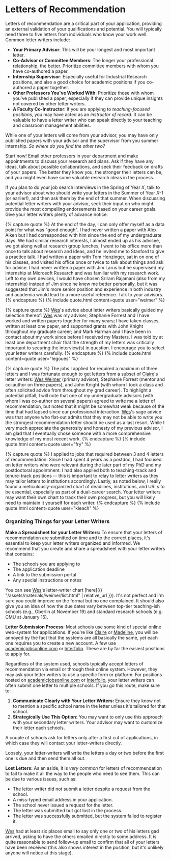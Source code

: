 # Letters of Recommendation

Letters of recommendation are a critical part of your application, 
providing an external validation of your qualifications and potential. 
<span class="highlight">You will typically need three to five letters from individuals who know 
your work well.</span> Common letter writers include:

* **Your Primary Advisor**: This will be your longest and most important
  letter. 
* **Co-Advisor or Committee Members**: The longer your professional relationship, the 
  better. Prioritize committee members with whom you have co-authored a paper.
* **Internship Supervisor**: Especially useful for Industrial Research positions, and also a 
  good choice for academic positions if you co-authored a paper together.
* **Other Professors You've Worked With**: Prioritize those with whom you've
  published a paper, especially if they can provide unique insights not 
  covered by other letter writers.
* **A Faculty Co-Instructor**: If you are applying to *teaching-focused positions*, you 
  may have acted as an *instructor of record*. It can be valuable to have a letter writer 
  who can speak directly to your teaching and classroom management abilities.

While one of your letters will come from your advisor, you may 
have only published papers with your advisor and the
supervisor from you summer internship. *So where do you find the other two?*

Start now! Email other professors in your department and make appointments 
to discuss your research and plans. Ask if they have any ideas, talk about possible
collaborations, and seek their feedback on drafts of your papers. The better they 
know you, the stronger their letters can be, and you might even have some valuable 
research ideas in the process.

If you plan to do your job search interviews in the Spring of Year *X*, talk
to your advisor about who should write your letters in the Summer of Year 
*X-1* (or earlier!), and then ask them by the end of that summer. When 
discussing potential letter writers with your advisor, seek their input 
on who might provide the most compelling endorsements based on your career 
goals. Give your letter writers plenty of advance notice.

{% capture quote %}
At the end of the day, I can only offer myself as a data point for
what was "good enough". I had never written a paper with Alex Aiken but I
had corresponded with him since the end of my undergraduate days. We had
similar research interests, I almost ended up as his advisee, we got along
well at research group lunches, I went to his office more than once to talk
about research and ideas, and he invited me to Stanford to give a practice
talk. I had written a paper with Tom Henzinger, sat in on one of his
classes, and visited his office once or twice to talk about things and ask
for advice. I had never written a paper with Jim Larus but he supervised my
internship at Microsoft Research and was familiar with my research work. 
Left to my own devices, I would have chosen Sriram Rajamani (also from my
internship) instead of Jim since he knew me better personally, but it was
suggested that Jim's more senior position and experience in both industry
and academia would lead to a more useful reference. Talk to your advisors.
{% endcapture %}
{% include quote.html content=quote user="weimer" %}

{% capture quote %}
[Wes](/grad-job-guide/about#authors)'s advice about letter writers basically guided my
selection thereof: [Wes](/grad-job-guide/about#authors) was my adviser; Stephanie Forrest and I have worked and
written papers together for many years; I have taken classes, written at least
one paper, and supported grants with John Knight throughout my graduate career;
and Mark Harman and I have been in contact about my work since before I received
my Masters.  I was told by at least one department chair that the strength of my
letters was critically important to securing the interview(s) in question.  I
encourage you to select your letter writers carefully.
{% endcapture %}
{% include quote.html content=quote user="legoues" %}

{% capture quote %}
The jobs I applied for required a maximum of three letters and I was fortunate
enough to get letters from a subset of [Claire](/grad-job-guide/about#authors)'s letter writers: 
[Wes Weimer](/grad-job-guide/about#authors)
(primary advisor), Stephanie Forrest (mentor and co-author on three papers), and
John Knight (with whom I took a class and often solicited advice from throughout
my grad career).  To highlight a potential pitfall, I will note that one of my
undergraduate advisors (with whom I was co-author on several papers) agreed to
write me a letter of recommendation, but noted that it might be somewhat weak
because of the time that had lapsed since our professional interaction.
[Wes](/grad-job-guide/about#authors)'s sage advice was that anyone who flat-out admits that they may not be
able to write you the strongest recommendation letter should be used as a last
resort.  While I very much appreciate the generosity and honesty of my previous
advisor, I am glad that I eventually chose someone with a more comprehensive
knowledge of my most recent work.
{% endcapture %}
{% include quote.html content=quote user="fry" %}

{% capture quote %}
I applied to jobs that required between 3 and 4 letters of
recommendation.  Since I had spent 4 years as a postdoc, I had focused
on letter writers who were relevant during the later part of my PhD and
my postdoctoral appointment.   I had also applied both to teaching-track
and tenure-track positions -- this is important to relay to letter
writers as they may tailor letters to institutions accordingly.  Lastly,
as noted below, I really found a meticulously-organized chart of
deadlines, institutions, and URLs to be essential, especially as part of
a dual-career search.   Your letter writers may want their own chart to
track their own progress, but you will likely need to maintain it
yourself for each writer. 
{% endcapture %}
{% include quote.html content=quote user="kleach" %}

### Organizing Things for your Letter Writers

**Make a Spreadsheet for your Letter Writers:** To ensure that your letters of recommendation are submitted on time and to the correct places, 
it's essential to keep your letter writers organized and informed. 
We recommend that you create and share a spreadsheet with your letter writers that contains:

* The schools you are applying to
* The application deadline
* A link to the submission portal 
* Any special instructions or notes

You can see [Wes](/grad-job-guide/about#authors)'s letter-writer chart [here]({{ "/assets/materials/weimer/list.html" | relative_url }}).
It's not perfect and I'm sure you could improve on the format but no
one complained. It should also give you an idea of how the due dates vary
between top-tier teaching-ish schools (e.g., Oberlin at November 19) and
standard research schools (e.g. CMU at January 15).

**Letter Submission Process**: Most schools use some kind of special online web-system for
applications. If you're like [Claire](/grad-job-guide/about#authors) or [Madeline](/grad-job-guide/about#authors), you will be annoyed by the fact
that the systems are all basically the same, yet each one requires you to 
create a new account. A few use [academicjobsonline.com](http://academicjobsonline.com)
or [Interfolio](https://www.interfolio.com/). These are by far
the easiest positions to apply for.

Regardless of the system used, schools typically accept letters of recommendation 
via email or through their online system. However, they may ask your letter writers 
to use a specific form or platform. For positions hosted on [academicjobsonline.com](http://academicjobsonline.com)
or [Interfolio](https://www.interfolio.com/), your letter writers can often submit one letter to multiple schools. If you go this route, make sure to:

1. **Communicate Clearly with Your Letter Writers:** Ensure they know not to mention a specific school name in the letter unless it's tailored for that school.
2. **Strategically Use This Option:** You may want to only use this approach with your secondary letter writers. Your advisor may want to customize their letter each schools. 

A couple of schools ask for letters only after a first cut of applications,
in which case they will contact your letter-writers directly.

Loosely, your letter-writers will write the letters a day or two before the
first one is due and then send them all out.

**Lost Letters:** As an aside, it is *very common* for letters of recommendation to fail to
make it all the way to the people who need to see them. This can be due to various issues,
such as:

* The letter writer did not submit a letter despite a request from the school.
* A miss-typed email address in your application.
* The school never issued a request for the letter.
* The letter was submitted but got lost in the process.
* The letter was successfully submitted, but the system failed to register it.  

[Wes](/grad-job-guide/about#authors) had at least six places email to say only one or two of his
letters gad arrived, asking to have the others emailed directly to some
address.  <!--Some UC-system schools are infamous for letter mishaps (e.g., losing more or less every letter from one year's worth of applicants).--> 
It is quite reasonable to send follow-up email to confirm that all of
your letters have been received (this also shows interest in
the position, but it's unlikely anyone will notice at this stage).
